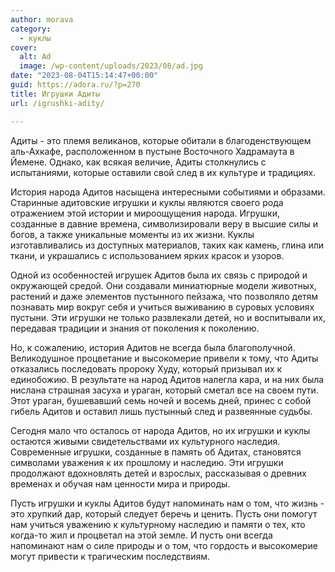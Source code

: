 ```yaml
---
author: morava
category:
  - куклы
cover:
  alt: Ad
  image: /wp-content/uploads/2023/08/ad.jpg
date: "2023-08-04T15:14:47+00:00"
guid: https://adora.ru/?p=270
title: Игрушки Адиты
url: /igrushki-adity/

---
```

Адиты \- это племя великанов, которые обитали в благоденствующем аль-Ахкафе, расположенном в пустыне Восточного Хадрамаута в Йемене. Однако, как всякая величие, Адиты столкнулись с испытаниями, которые оставили свой след в их культуре и традициях.

История народа Адитов насыщена интересными событиями и образами. Старинные адитовские игрушки и куклы являются своего рода отражением этой истории и мироощущения народа. Игрушки, созданные в давние времена, символизировали веру в высшие силы и богов, а также уникальные моменты из их жизни. Куклы изготавливались из доступных материалов, таких как камень, глина или ткани, и украшались с использованием ярких красок и узоров.

Одной из особенностей игрушек Адитов была их связь с природой и окружающей средой. Они создавали миниатюрные модели животных, растений и даже элементов пустынного пейзажа, что позволяло детям познавать мир вокруг себя и учиться выживанию в суровых условиях пустыни. Эти игрушки не только развлекали детей, но и воспитывали их, передавая традиции и знания от поколения к поколению.

Но, к сожалению, история Адитов не всегда была благополучной. Великодушное процветание и высокомерие привели к тому, что Адиты отказались последовать пророку Худу, который призывал их к единобожию. В результате на народ Адитов налегла кара, и на них была нислана страшная засуха и ураган, который сметал все на своем пути. Этот ураган, бушевавший семь ночей и восемь дней, принес с собой гибель Адитов и оставил лишь пустынный след и развеянные судьбы.

Сегодня мало что осталось от народа Адитов, но их игрушки и куклы остаются живыми свидетельствами их культурного наследия. Современные игрушки, созданные в память об Адитах, становятся символами уважения к их прошлому и наследию. Эти игрушки продолжают вдохновлять детей и взрослых, рассказывая о древних временах и обучая нам ценности мира и природы.

Пусть игрушки и куклы Адитов будут напоминать нам о том, что жизнь \- это хрупкий дар, который следует беречь и ценить. Пусть они помогут нам учиться уважению к культурному наследию и памяти о тех, кто когда-то жил и процветал на этой земле. И пусть они всегда напоминают нам о силе природы и о том, что гордость и высокомерие могут привести к трагическим последствиям.
